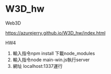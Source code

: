 # W3D_hw
Web3D 

https://azurejerry.github.io/W3D_hw/index.html

HW4
1. 輸入指令npm install 下載node_modules
2. 輸入指令node main-win.js執行server
3. 網址 localhost:1337運行
